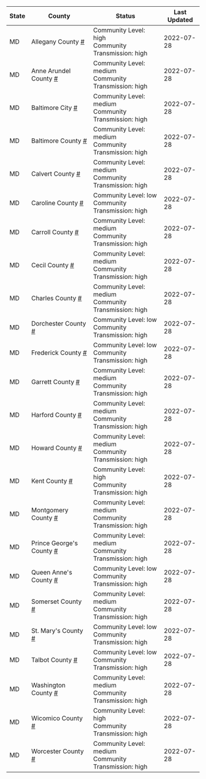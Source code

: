 State | County | Status | Last Updated
--- | --- | --- | --- 
MD | Allegany County <a href="#allegany_county">#</a> | <a name="allegany_county"></a>Community Level: high<br/>Community Transmission: high | 2022-07-28
MD | Anne Arundel County <a href="#anne_arundel_county">#</a> | <a name="anne_arundel_county"></a>Community Level: medium<br/>Community Transmission: high | 2022-07-28
MD | Baltimore City <a href="#baltimore_city">#</a> | <a name="baltimore_city"></a>Community Level: medium<br/>Community Transmission: high | 2022-07-28
MD | Baltimore County <a href="#baltimore_county">#</a> | <a name="baltimore_county"></a>Community Level: medium<br/>Community Transmission: high | 2022-07-28
MD | Calvert County <a href="#calvert_county">#</a> | <a name="calvert_county"></a>Community Level: medium<br/>Community Transmission: high | 2022-07-28
MD | Caroline County <a href="#caroline_county">#</a> | <a name="caroline_county"></a>Community Level: low<br/>Community Transmission: high | 2022-07-28
MD | Carroll County <a href="#carroll_county">#</a> | <a name="carroll_county"></a>Community Level: medium<br/>Community Transmission: high | 2022-07-28
MD | Cecil County <a href="#cecil_county">#</a> | <a name="cecil_county"></a>Community Level: medium<br/>Community Transmission: high | 2022-07-28
MD | Charles County <a href="#charles_county">#</a> | <a name="charles_county"></a>Community Level: medium<br/>Community Transmission: high | 2022-07-28
MD | Dorchester County <a href="#dorchester_county">#</a> | <a name="dorchester_county"></a>Community Level: low<br/>Community Transmission: high | 2022-07-28
MD | Frederick County <a href="#frederick_county">#</a> | <a name="frederick_county"></a>Community Level: low<br/>Community Transmission: high | 2022-07-28
MD | Garrett County <a href="#garrett_county">#</a> | <a name="garrett_county"></a>Community Level: medium<br/>Community Transmission: high | 2022-07-28
MD | Harford County <a href="#harford_county">#</a> | <a name="harford_county"></a>Community Level: medium<br/>Community Transmission: high | 2022-07-28
MD | Howard County <a href="#howard_county">#</a> | <a name="howard_county"></a>Community Level: medium<br/>Community Transmission: high | 2022-07-28
MD | Kent County <a href="#kent_county">#</a> | <a name="kent_county"></a>Community Level: high<br/>Community Transmission: high | 2022-07-28
MD | Montgomery County <a href="#montgomery_county">#</a> | <a name="montgomery_county"></a>Community Level: medium<br/>Community Transmission: high | 2022-07-28
MD | Prince George's County <a href="#prince_george's_county">#</a> | <a name="prince_george's_county"></a>Community Level: medium<br/>Community Transmission: high | 2022-07-28
MD | Queen Anne's County <a href="#queen_anne's_county">#</a> | <a name="queen_anne's_county"></a>Community Level: low<br/>Community Transmission: high | 2022-07-28
MD | Somerset County <a href="#somerset_county">#</a> | <a name="somerset_county"></a>Community Level: medium<br/>Community Transmission: high | 2022-07-28
MD | St. Mary's County <a href="#st._mary's_county">#</a> | <a name="st._mary's_county"></a>Community Level: low<br/>Community Transmission: high | 2022-07-28
MD | Talbot County <a href="#talbot_county">#</a> | <a name="talbot_county"></a>Community Level: low<br/>Community Transmission: high | 2022-07-28
MD | Washington County <a href="#washington_county">#</a> | <a name="washington_county"></a>Community Level: medium<br/>Community Transmission: high | 2022-07-28
MD | Wicomico County <a href="#wicomico_county">#</a> | <a name="wicomico_county"></a>Community Level: high<br/>Community Transmission: high | 2022-07-28
MD | Worcester County <a href="#worcester_county">#</a> | <a name="worcester_county"></a>Community Level: medium<br/>Community Transmission: high | 2022-07-28
